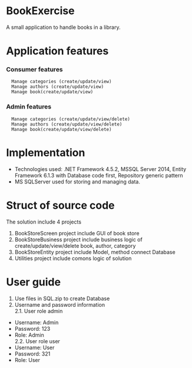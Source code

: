 # BookExercise
A small application to handle books in a library. 
# Application features
### Consumer features
      Manage categories (create/update/view)
      Manage authors (create/update/view)
      Manage book(create/update/view)
### Admin features
      Manage categories (create/update/view/delete)
      Manage authors (create/update/view/delete)
      Manage book(create/update/view/delete)
# Implementation
  - Technologies used: .NET Framework 4.5.2, MSSQL Server 2014, Entity Framework 6.1.3 with Database code first, Repository generic pattern
  - MS SQLServer used for storing and managing data.
# Struct of source code
  The solution include 4 projects
  1. BookStoreScreen project include GUI of book store
  2. BookStoreBusiness project include business logic of create/update/view/delete book, author, category
  3. BookStoreEntity project include Model, method connect Database
  4. Utilities project include comons logic of solution
# User guide
  1. Use files in SQL.zip to create Database
  2. Username and password information
  <br/> 2.1. User role admin
  - Username: Admin
  - Password: 123
  - Role: Admin
 <br/> 2.2. User role user
  - Username: User
  - Password: 321
  - Role: User
